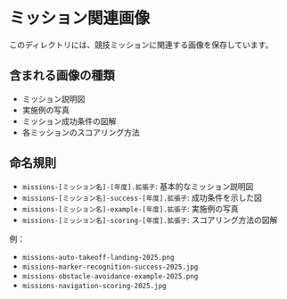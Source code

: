 # ミッション関連画像

このディレクトリには、競技ミッションに関連する画像を保存しています。

## 含まれる画像の種類

- ミッション説明図
- 実施例の写真
- ミッション成功条件の図解
- 各ミッションのスコアリング方法

## 命名規則

- `missions-[ミッション名]-[年度].拡張子`: 基本的なミッション説明図
- `missions-[ミッション名]-success-[年度].拡張子`: 成功条件を示した図
- `missions-[ミッション名]-example-[年度].拡張子`: 実施例の写真
- `missions-[ミッション名]-scoring-[年度].拡張子`: スコアリング方法の図解

例：
- `missions-auto-takeoff-landing-2025.png`
- `missions-marker-recognition-success-2025.jpg`
- `missions-obstacle-avoidance-example-2025.png`
- `missions-navigation-scoring-2025.jpg`
